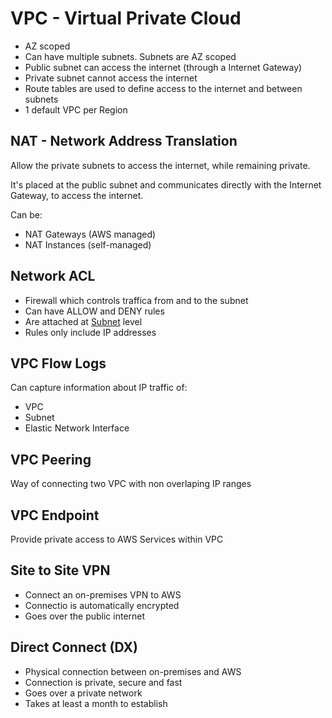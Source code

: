 # VPC - Virtual Private Cloud

- AZ scoped
- Can have multiple subnets. Subnets are AZ scoped
- Public subnet can access the internet (through a Internet Gateway)
- Private subnet cannot access the internet
- Route tables are used to define access to the internet and between subnets
- 1 default VPC per Region

## NAT - Network Address Translation

Allow the private subnets to access the internet, while remaining private.

It's placed at the public subnet and communicates directly with the Internet Gateway, to access the internet.

Can be:
- NAT Gateways (AWS managed)
- NAT Instances (self-managed)

## Network ACL

- Firewall which controls traffica from and to the subnet
- Can have ALLOW and DENY rules
- Are attached at <u>Subnet</u> level
- Rules only include IP addresses

## VPC Flow Logs

Can capture information about IP traffic of:
- VPC
- Subnet
- Elastic Network Interface

## VPC Peering
Way of connecting two VPC with non overlaping IP ranges

## VPC Endpoint
Provide private access to AWS Services within VPC

## Site to Site VPN

- Connect an on-premises VPN to AWS
- Connectio is automatically encrypted
- Goes over the public internet

## Direct Connect (DX)

- Physical connection between on-premises and AWS
- Connection is private, secure and fast
- Goes over a private network
- Takes at least a month to establish
